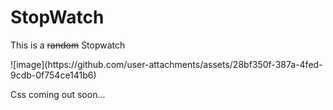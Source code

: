 # StopWatch

<p>This is a <strike>random</strike> Stopwatch</p>
![image](https://github.com/user-attachments/assets/28bf350f-387a-4fed-9cdb-0f754ce141b6)
<p>Css coming out soon...</p>

